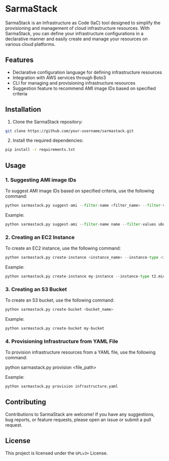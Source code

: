 # SarmaStack

SarmaStack is an Infrastructure as Code (IaC) tool designed to simplify the provisioning and management of cloud infrastructure resources. With SarmaStack, you can define your infrastructure configurations in a declarative manner and easily create and manage your resources on various cloud platforms.

## Features

- Declarative configuration language for defining infrastructure resources
- Integration with AWS services through Boto3
- CLI for managing and provisioning infrastructure resources
- Suggestion feature to recommend AMI image IDs based on specified criteria

## Installation

1. Clone the SarmaStack repository:

```bash
git clone https://github.com/your-username/sarmastack.git
```

2. Install the required dependencies:

```bash
pip install -r requirements.txt
```

## Usage

### 1. Suggesting AMI image IDs

To suggest AMI image IDs based on specified criteria, use the following command:

```python
python sarmastack.py suggest-ami --filter-name <filter_name> --filter-values <filter_values>
```

Example:

```python
python sarmastack.py suggest-ami --filter-name name --filter-values ubuntu
```

### 2. Creating an EC2 Instance

To create an EC2 instance, use the following command:

```python
python sarmastack.py create-instance <instance_name> --instance-type <instance_type> --image-id <image_id>
```

Example:

```python
python sarmastack.py create-instance my-instance --instance-type t2.micro --image-id ami-12345678
```

### 3. Creating an S3 Bucket

To create an S3 bucket, use the following command:

```python
python sarmastack.py create-bucket <bucket_name>
```

Example:

```python
python sarmastack.py create-bucket my-bucket
```


### 4. Provisioning Infrastructure from YAML File

To provision infrastructure resources from a YAML file, use the following command:

python sarmastack.py provision <file_path>


Example:

```python
python sarmastack.py provision infrastructure.yaml
```


## Contributing

Contributions to SarmaStack are welcome! If you have any suggestions, bug reports, or feature requests, please open an issue or submit a pull request.

## License

This project is licensed under the `GPLv3+` License. 


